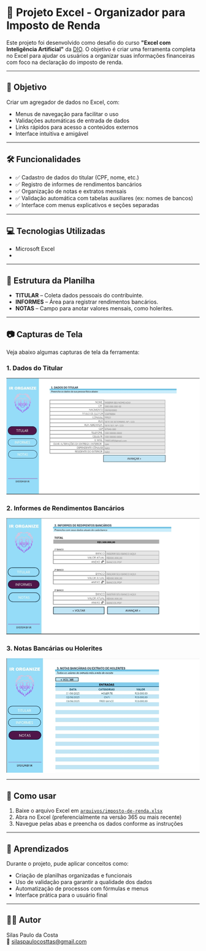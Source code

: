 # 🧾 Projeto Excel - Organizador para Imposto de Renda

Este projeto foi desenvolvido como desafio do curso **"Excel com Inteligência Artificial"** da [DIO](https://www.dio.me/). O objetivo é criar uma ferramenta completa no Excel para ajudar os usuários a organizar suas informações financeiras com foco na declaração do imposto de renda.

---

## 📌 Objetivo

Criar um agregador de dados no Excel, com:

- Menus de navegação para facilitar o uso  
- Validações automáticas de entrada de dados  
- Links rápidos para acesso a conteúdos externos  
- Interface intuitiva e amigável  

---

## 🛠️ Funcionalidades

- ✅ Cadastro de dados do titular (CPF, nome, etc.)  
- ✅ Registro de informes de rendimentos bancários  
- ✅ Organização de notas e extratos mensais  
- ✅ Validação automática com tabelas auxiliares (ex: nomes de bancos)  
- ✅ Interface com menus explicativos e seções separadas   

---

## 💻 Tecnologias Utilizadas

-  Microsoft Excel
-    


---

## 📂 Estrutura da Planilha

- **TITULAR** – Coleta dados pessoais do contribuinte.  
- **INFORMES** – Área para registrar rendimentos bancários.  
- **NOTAS** – Campo para anotar valores mensais, como holerites.  
 

---

## 📷 Capturas de Tela 

Veja abaixo algumas capturas de tela da ferramenta:



### 1. Dados do Titular
![Tela Titular](https://github.com/silaspaulodacosta/Tabela-imposto-de-renda-/blob/main/Imagens/tela%20-%20titular%20.jpg)

### 2. Informes de Rendimentos Bancários
![Tela Informes](https://github.com/silaspaulodacosta/Tabela-imposto-de-renda-/blob/main/Imagens/tela%20-%20informes%20.jpg)

### 3. Notas Bancárias ou Holerites
![Tela Notas](https://github.com/silaspaulodacosta/Tabela-imposto-de-renda-/blob/main/Imagens/tela%20-%20notas%20.jpg)
  

---

## 🚀 Como usar

1. Baixe o arquivo Excel em [`arquivos/imposto-de-renda.xlsx`](https://github.com/silaspaulodacosta/Tabela-imposto-de-renda-/raw/refs/heads/main/Arquivos/Tabela%20imposto%20de%20renda.xlsx)  
2. Abra no Excel (preferencialmente na versão 365 ou mais recente)  
3. Navegue pelas abas e preencha os dados conforme as instruções  

---

## 🧠 Aprendizados

Durante o projeto, pude aplicar conceitos como:

- Criação de planilhas organizadas e funcionais  
- Uso de validação para garantir a qualidade dos dados  
- Automatização de processos com fórmulas e menus  
- Interface prática para o usuário final  

---

## 👨‍💻 Autor

Silas Paulo da Costa  
📩 silaspaulocosttas@gmail.com
